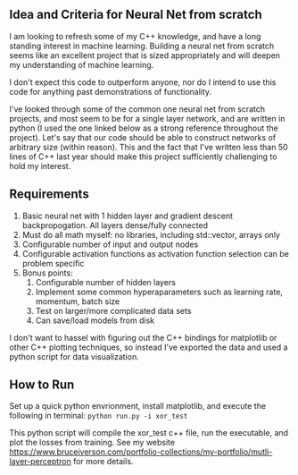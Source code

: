 ## Idea and Criteria for Neural Net from scratch
I am looking to refresh some of my C++ knowledge, and have a long standing interest in machine learning. Building a neural net from scratch seems like an excellent project that is sized appropriately and will deepen my understanding of machine learning. 

I don't expect this code to outperform anyone, nor do I intend to use this code for anything past demonstrations of functionality. 

I've looked through some of the common one neural net from scratch projects, and most seem to be for a single layer network, and are written in python (I used the one linked below as a strong reference throughout the project). Let's say that our code should be able to construct networks of arbitrary size (within reason). This and the fact that I've written less than 50 lines of C++ last year should make this project sufficiently challenging to hold my interest. 

## Requirements
1. Basic neural net with 1 hidden layer and gradient descent backpropogation. All layers dense/fully connected
2. Must do all math myself: no libraries, including std::vector, arrays only
3. Configurable number of input and output nodes
4. Configurable activation functions as activation function selection can be problem specific
5. Bonus points: 
	1. Configurable number of hidden layers
	2. Implement some common hyperaparameters such as learning rate, momentum, batch size
	3. Test on larger/more complicated data sets
	4. Can save/load models from disk

I don't want to hassel with figuring out the C++ bindings for matplotlib or other C++ plotting techniques, so instead I've exported the data and used a python script for data visualization. 

## How to Run
Set up a quick python envrionment, install matplotlib, and execute the following in terminal:
`python run.py -i xor_test`

This python script will compile the xor_test c++ file, run the executable, and plot the losses from training. 
See my website https://www.bruceiverson.com/portfolio-collections/my-portfolio/mutli-layer-perceptron for more details.
